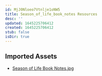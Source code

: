 ```yaml
---
id: MjJ0Nloeo7Vtnlje1oNW5
title: Season_of_life_book_notes Resources
desc: ''
updated: 1645225706412
created: 1645225706412
stub: false
isDir: true
---
```

## Imported Assets
- [Season of Life Book Notes.jpg](/assets/season-of-life-book-notes-9RQjDZWu8gXJ.jpg)
